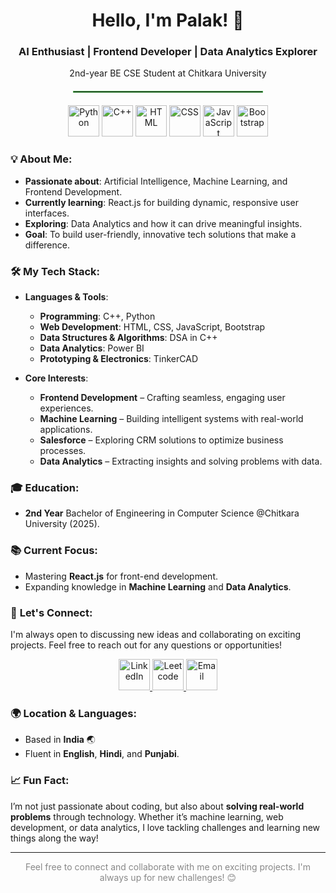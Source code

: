 <h1 align="center">Hello, I'm Palak! 👋</h1>
<h3 align="center">AI Enthusiast | Frontend Developer | Data Analytics Explorer</h3>
<p align="center">2nd-year BE CSE Student at Chitkara University</p>
<hr style="width: 60%; border: 1px solid #4CAF50; margin: 20px auto;">

<div align="center">
  <img src="https://img.icons8.com/color/48/000000/python.png" alt="Python" title="Python" width="50px"/>
  <img src="https://img.icons8.com/color/48/000000/c-plus-plus-logo.png" alt="C++" title="C++" width="50px"/>
  <img src="https://img.icons8.com/color/48/000000/html-5.png" alt="HTML" title="HTML" width="50px"/>
  <img src="https://img.icons8.com/color/48/000000/css3.png" alt="CSS" title="CSS" width="50px"/>
  <img src="https://img.icons8.com/color/48/000000/javascript.png" alt="JavaScript" title="JavaScript" width="50px"/>
  <img src="https://img.icons8.com/color/48/000000/bootstrap.png" alt="Bootstrap" title="Bootstrap" width="50px"/>
</div>

### 💡 About Me:
- **Passionate about**: Artificial Intelligence, Machine Learning, and Frontend Development.
- **Currently learning**: React.js for building dynamic, responsive user interfaces.
- **Exploring**: Data Analytics and how it can drive meaningful insights.
- **Goal**: To build user-friendly, innovative tech solutions that make a difference.

### 🛠 **My Tech Stack:**
- **Languages & Tools**:
  - **Programming**: C++, Python  
  - **Web Development**: HTML, CSS, JavaScript, Bootstrap  
  - **Data Structures & Algorithms**: DSA in C++  
  - **Data Analytics**: Power BI  
  - **Prototyping & Electronics**: TinkerCAD  

- **Core Interests**:
  - **Frontend Development** – Crafting seamless, engaging user experiences.
  - **Machine Learning** – Building intelligent systems with real-world applications.
  - **Salesforce** – Exploring CRM solutions to optimize business processes.
  - **Data Analytics** – Extracting insights and solving problems with data.

### 🎓 **Education:**
- **2nd Year** Bachelor of Engineering in Computer Science @Chitkara University (2025).

### 📚 **Current Focus:**
- Mastering **React.js** for front-end development.
- Expanding knowledge in **Machine Learning** and **Data Analytics**.

### 💬 **Let's Connect:**
I'm always open to discussing new ideas and collaborating on exciting projects. Feel free to reach out for any questions or opportunities!

<div align="center">
  <a href="https://www.linkedin.com/in/palakwadhwa/" target="_blank">
    <img src="https://img.icons8.com/color/48/000000/linkedin.png" alt="LinkedIn" title="LinkedIn" width="50px"/>
  </a>
  <a href="https://leetcode.com/problemset/" target="_blank">
    <img src="https://cdn.iconscout.com/icon/free/png-512/leetcode-3628885-3030025.png" alt="Leetcode" title="Leetcode" width="50px"/>
  </a>
  <a href="mailto:palak3896.beai23@chitkara.edu.in" target="_blank">
    <img src="https://static.vecteezy.com/system/resources/previews/020/964/377/non_2x/gmail-mail-icon-for-web-design-free-png.png" alt="Email" title="Email" width="50px"/>
  </a>
</div>

### 🌍 **Location & Languages:**
- Based in **India** 🌏
- Fluent in **English**, **Hindi**, and **Punjabi**.

### 📈 **Fun Fact:**
I’m not just passionate about coding, but also about **solving real-world problems** through technology. Whether it’s machine learning, web development, or data analytics, I love tackling challenges and learning new things along the way!

---

<p align="center" style="font-size: 14px; color: #888;">Feel free to connect and collaborate with me on exciting projects. I'm always up for new challenges! 😊</p>
